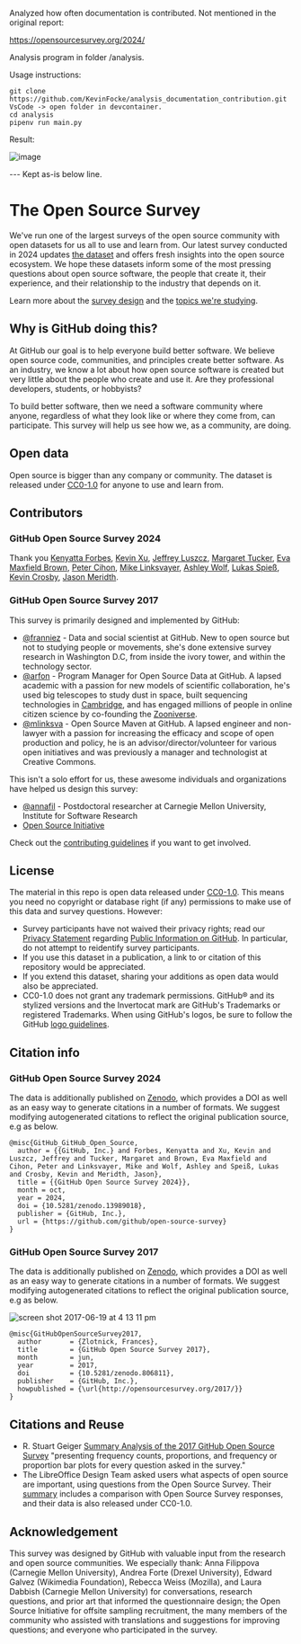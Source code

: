 Analyzed how often documentation is contributed. Not mentioned in the original report:

https://opensourcesurvey.org/2024/

Analysis program in folder /analysis.

Usage instructions:

```
git clone https://github.com/KevinFocke/analysis_documentation_contribution.git
VsCode -> open folder in devcontainer.
cd analysis
pipenv run main.py
```
Result:

![image](https://github.com/user-attachments/assets/7bda6d63-3ba0-4878-8e77-58f1eb89c3fc)

--- Kept as-is below line.

# The Open Source Survey

[design]: https://github.com/github/open-source-survey/blob/master/design-principles.md

We've run one of the largest surveys of the open source community with open datasets for us all to use and learn from. Our latest survey conducted in 2024 updates [the dataset](./data/2024) and offers fresh insights into the open source ecosystem. We hope these datasets inform some of the most pressing questions about open source software, the people that create it, their experience, and their relationship to the industry that depends on it.

Learn more about the [survey design][design] and the [topics we're studying](./survey-topics.md).

## Why is GitHub doing this?

At GitHub our goal is to help everyone build better software. We believe open source code, communities, and principles create better software. As an industry, we know a lot about how open source software is created but very little about the people who create and use it. Are they professional developers, students, or hobbyists?

To build better software, then we need a software community where anyone, regardless of what they look like or where they come from, can participate. This survey will help us see how we, as a community, are doing.

## Open data

Open source is bigger than any company or community. The dataset is released under [CC0-1.0](#license) for anyone to use and learn from.

## Contributors

### GitHub Open Source Survey 2024

Thank you [Kenyatta Forbes](https://github.com/kenyatta-forbes), [Kevin Xu](https://github.com/khxu), [Jeffrey Luszcz](https://github.com/jeffrey-luszcz), [Margaret Tucker](https://github.com/margaret-tucker), [Eva Maxfield Brown](https://github.com/evamaxfield), [Peter Cihon](https://github.com/pcihon), [Mike Linksvayer](https://github.com/mlinksva), [Ashley Wolf](https://github.com/ashleywolf), [Lukas Spieß](https://github.com/lumaxis), [Kevin Crosby](https://github.com/kevincrosby), [Jason Meridth](https://github.com/jmeridth).

### GitHub Open Source Survey 2017

This survey is primarily designed and implemented by GitHub:

- [@franniez](https://github.com/franniez) -  Data and social scientist at GitHub. New to open source but not to studying people or movements, she's done extensive survey research in Washington D.C, from inside the ivory tower, and within the technology sector.
- [@arfon](https://github.com/arfon) - Program Manager for Open Source Data at GitHub. A lapsed academic with a passion for new models of scientific collaboration, he's used big telescopes to study dust in space, built sequencing technologies in [Cambridge](http://www.sanger.ac.uk/), and has engaged millions of people in online citizen science by co-founding the [Zooniverse](http://zooniverse.org).
- [@mlinksva](https://github.com/mlinksva) - Open Source Maven at GitHub. A lapsed engineer and non-lawyer with a passion for increasing the efficacy and scope of open production and policy, he is an advisor/director/volunteer for various open initiatives and was previously a manager and technologist at Creative Commons.

This isn't a solo effort for us, these awesome individuals and organizations have helped us design this survey:

- [@annafil](https://github.com/annafil) - Postdoctoral researcher at Carnegie Mellon University, Institute for Software Research
- [Open Source Initiative](https://opensource.org/)

Check out the [contributing guidelines](./CONTRIBUTING.md) if you want to get involved.

## License

The material in this repo is open data released under [CC0-1.0](LICENSE). This means you need no copyright or database right (if any) permissions to make use of this data and survey questions. However:

- Survey participants have not waived their privacy rights; read our [Privacy Statement](https://github.com/site/privacy) regarding [Public Information on GitHub](https://github.com/site/privacy#public-information-on-github). In particular, do not attempt to reidentify survey participants.
- If you use this dataset in a publication, a link to or citation of this repository would be appreciated.
- If you extend this dataset, sharing your additions as open data would also be appreciated.
- CC0-1.0 does not grant any trademark permissions. GitHub&reg; and its stylized versions and the Invertocat mark are GitHub's Trademarks or registered Trademarks. When using GitHub's logos, be sure to follow the GitHub [logo guidelines](https://github.com/logos).

## Citation info

### GitHub Open Source Survey 2024

The data is additionally published on [Zenodo](https://zenodo.org/records/13989018), which provides a DOI as well as an easy way to generate citations in a number of formats. We suggest modifying autogenerated citations to reflect the original publication source, e.g as below.

```
@misc{GitHub_GitHub_Open_Source,
  author = {{GitHub, Inc.} and Forbes, Kenyatta and Xu, Kevin and Luszcz, Jeffrey and Tucker, Margaret and Brown, Eva Maxfield and Cihon, Peter and Linksvayer, Mike and Wolf, Ashley and Speiß, Lukas and Crosby, Kevin and Meridth, Jason},
  title = {{GitHub Open Source Survey 2024}},
  month = oct,
  year = 2024,
  doi = {10.5281/zenodo.13989018},
  publisher = {GitHub, Inc.},
  url = {https://github.com/github/open-source-survey}
}
```

### GitHub Open Source Survey 2017

The data is additionally published on [Zenodo](https://zenodo.org/record/806811), which provides a DOI as well as an easy way to generate citations in a number of formats. We suggest modifying autogenerated citations to reflect the original publication source, e.g as below.

![screen shot 2017-06-19 at 4 13 11 pm](https://user-images.githubusercontent.com/10302074/27310214-96f540ba-550d-11e7-87db-781059f4d319.png)


```
@misc{GitHubOpenSourceSurvey2017,
  author       = {Zlotnick, Frances},
  title        = {GitHub Open Source Survey 2017},
  month        = jun,
  year         = 2017,
  doi          = {10.5281/zenodo.806811},
  publisher    = {GitHub, Inc.},
  howpublished = {\url{http://opensourcesurvey.org/2017/}}
}
```

## Citations and Reuse

- R. Stuart Geiger [Summary Analysis of the 2017 GitHub Open Source Survey](https://arxiv.org/abs/1706.02777) "presenting frequency counts, proportions, and frequency or proportion bar plots for every question asked in the survey."
- The LibreOffice Design Team asked users what aspects of open source are important, using questions from the Open Source Survey. Their [summary](https://design.blog.documentfoundation.org/2017/09/13/open-source-means-libreoffice-users/) includes a comparison with Open Source Survey responses, and their data is also released under CC0-1.0.

## Acknowledgement

This survey was designed by GitHub with valuable input from the research and open source communities. We especially thank: Anna Filippova (Carnegie Mellon University), Andrea Forte (Drexel University), Edward Galvez (Wikimedia Foundation), Rebecca Weiss (Mozilla), and Laura Dabbish (Carnegie Mellon University) for conversations, research questions, and prior art that informed the questionnaire design; the Open Source Initiative for offsite sampling recruitment, the many members of the community who assisted with translations and suggestions for improving questions; and everyone who participated in the survey.
